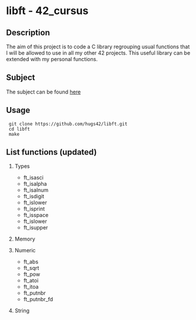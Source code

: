 # libft - 42_cursus

## Description

The aim of this project is to code a C library regrouping usual functions that I will be allowed to use in all my other 42 projects. This useful library can be extended with my personal functions.

## Subject

The subject can be found [here](/en.subject.pdf)

## Usage

```
 git clone https://github.com/hugs42/libft.git
 cd libft
 make
```


## List functions (updated)

1. Types
   - ft_isasci
   - ft_isalpha
   - ft_isalnum
   - ft_isdigit
   - ft_islower
   - ft_isprint
   - ft_isspace
   - ft_islower
   - ft_isupper

2. Memory

3. Numeric
   - ft_abs
   - ft_sqrt
   - ft_pow
   - ft_atoi
   - ft_itoa
   - ft_putnbr
   - ft_putnbr_fd

4. String
